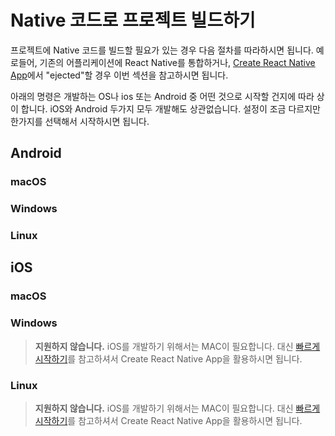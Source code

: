 # Native 코드로 프로젝트 빌드하기

프로젝트에 Native 코드를 빌드할 필요가 있는 경우 다음 절차를 따라하시면 됩니다. 예로들어, 기존의 어플리케이션에 React Native를 통합하거나, [Create React Native App](https://facebook.github.io/react-native/docs/getting-started.md)에서 "ejected"할 경우 이번 섹션을 참고하시면 됩니다.

아래의 명령은 개발하는 OS나 ios 또는 Android 중 어떤 것으로 시작할 건지에 따라 상이 합니다. iOS와 Android 두가지 모두 개발해도 상관없습니다. 설정이 조금 다르지만 한가지를 선택해서 시작하시면 됩니다.

## Android

### macOS

### Windows

### Linux

## iOS

### macOS

### Windows

> **지원하지 않습니다.**
> iOS를 개발하기 위해서는 MAC이 필요합니다. 대신 [빠르게 시작하기](/getting-start/quick-start.md)를 참고하셔서 Create React Native App을 활용하시면 됩니다.

### Linux

> **지원하지 않습니다.**
> iOS를 개발하기 위해서는 MAC이 필요합니다. 대신 [빠르게 시작하기](/getting-start/quick-start.md)를 참고하셔서 Create React Native App을 활용하시면 됩니다.

